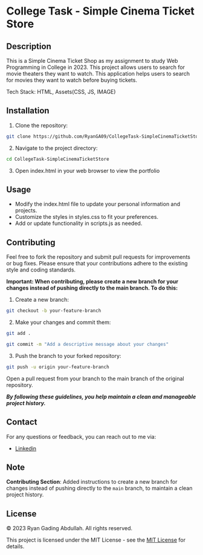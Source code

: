 # College Task - Simple Cinema Ticket Store

## Description

This is a Simple Cinema Ticket Shop as my assignment to study Web Programming in College in 2023. This project allows users to search for movie theaters they want to watch. This application helps users to search for movies they want to watch before buying tickets.

Tech Stack: HTML, Assets(CSS, JS, IMAGE)

## Installation

1. Clone the repository:

  ```bash
  git clone https://github.com/RyanGA09/CollegeTask-SimpleCinemaTicketStore.git
  ```

2. Navigate to the project directory:

  ```bash
  cd CollegeTask-SimpleCinemaTicketStore
  ```

3. Open index.html in your web browser to view the portfolio

## Usage

- Modify the index.html file to update your personal information and projects.
- Customize the styles in styles.css to fit your preferences.
- Add or update functionality in scripts.js as needed.

## Contributing

Feel free to fork the repository and submit pull requests for improvements or bug fixes. Please ensure that your contributions adhere to the existing style and coding standards.

**Important: When contributing, please create a new branch for your changes instead of pushing directly to the main branch. To do this:**

1. Create a new branch:

  ```bash
  git checkout -b your-feature-branch
  ```

2. Make your changes and commit them:

  ```bash
  git add .
  ```

  ```bash
  git commit -m "Add a descriptive message about your changes"
  ```

3. Push the branch to your forked repository:

  ```bash
  git push -u origin your-feature-branch
  ```

Open a pull request from your branch to the main branch of the original repository.

**_By following these guidelines, you help maintain a clean and manageable project history._**

## Contact

For any questions or feedback, you can reach out to me via:

<!-- - [Gmail](mailto:ryanrga01@gmail) -->

- [Linkedin](https://www.linkedin.com/in/ryan-gading-abdullah/)

## Note

**Contributing Section**: Added instructions to create a new branch for changes instead of pushing directly to the `main` branch, to maintain a clean project history.

## License

&copy; 2023 Ryan Gading Abdullah. All rights reserved.

This project is licensed under the MIT License - see the [MIT License](LICENSE) for details.
